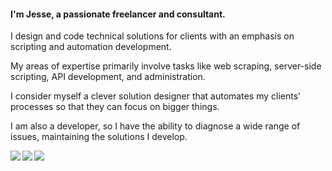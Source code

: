 #### I'm Jesse, a passionate freelancer and consultant.

I design and code technical solutions for clients with an emphasis on scripting and automation development.

My areas of expertise primarily involve tasks like web scraping, server-side scripting, API development, and administration.

I consider myself a clever solution designer that automates my clients’ processes so that they can focus on bigger things.

I am also a developer, so I have the ability to diagnose a wide range of issues, maintaining the solutions I develop.

<div>
<a href="https://github-readme-stats.vercel.app/api?username=jrussellfreelance&theme=dracula&show_icons=true">
  <img align="left" src="https://github-readme-stats.vercel.app/api?username=jrussellfreelance&theme=dracula&show_icons=true" />
</a>
<a href="https://github.com/antonkomarev/github-profile-views-counter">
    <img src="https://komarev.com/ghpvc/?username=jrussellfreelance">
</a>
<a href="https://github-readme-stats.vercel.app/api/top-langs/?username=jrussellfreelance&theme=dracula">
  <img align="left" src="https://github-readme-stats.vercel.app/api/top-langs/?username=jrussellfreelance&theme=dracula" />
</a>
</div>
